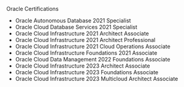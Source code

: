 Oracle Certifications

- Oracle Autonomous Database 2021 Specialist
- Oracle Cloud Database Services 2021 Specialist
- Oracle Cloud Infrastructure 2021 Architect Associate
- Oracle Cloud Infrastructure 2021 Architect Professional
- Oracle Cloud Infrastructure 2021 Cloud Operations Associate
- Oracle Cloud Infrastructure Foundations 2021 Associate
- Oracle Cloud Data Management 2022 Foundations Associate
- Oracle Cloud Infrastructure 2023 Architect Associate
- Oracle Cloud Infrastructure 2023 Foundations Associate
- Oracle Cloud Infrastructure 2023 Multicloud Architect Associate
